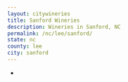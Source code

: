 ```yaml
---
layout: citywineries
title: Sanford Wineries
description: Wineries in Sanford, NC
permalink: /nc/lee/sanford/
state: nc
county: lee
city: sanford
---
```

-
